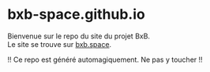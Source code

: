 # bxb-space.github.io
Bienvenue sur le repo du site du projet BxB.  
Le site se trouve sur [bxb.space](http://www.bxb.space).  

!! Ce repo est généré automagiquement. Ne pas y toucher !!
